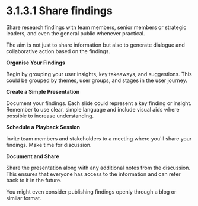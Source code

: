 # 3.1.3.1 Share findings

Share research findings with team members, senior members or strategic leaders, and even the general public whenever practical.&#x20;

The aim is not just to share information but also to generate dialogue and collaborative action based on the findings.

**Organise Your Findings**&#x20;

Begin by grouping your user insights, key takeaways, and suggestions. This could be grouped by themes, user groups, and stages in the user journey.

**Create a Simple Presentation**

Document your findings. Each slide could represent a key finding or insight. Remember to use clear, simple language and include visual aids where possible to increase understanding.

**Schedule a Playback Session**

Invite team members and stakeholders to a meeting where you'll share your findings. Make time for discussion.

&#x20;**Document and Share**

Share the presentation along with any additional notes from the discussion. This ensures that everyone has access to the information and can refer back to it in the future.&#x20;

You might even consider publishing findings openly through a blog or similar format.
